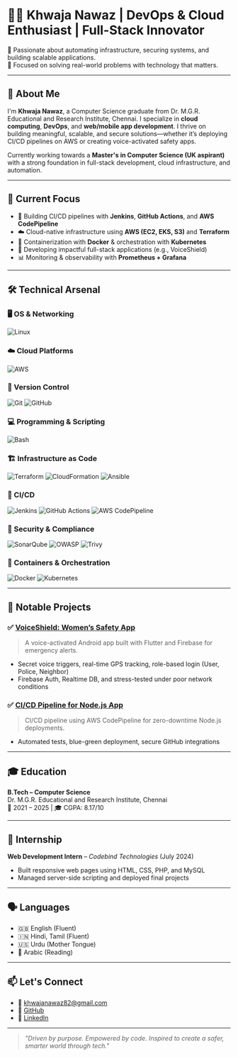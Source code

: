 # 👨‍💻 Khwaja Nawaz | DevOps & Cloud Enthusiast | Full-Stack Innovator

🚀 Passionate about automating infrastructure, securing systems, and building scalable applications.  
🎯 Focused on solving real-world problems with technology that matters.

---
## 🌟 About Me

I'm **Khwaja Nawaz**, a Computer Science graduate from Dr. M.G.R. Educational and Research Institute, Chennai. I specialize in **cloud computing**, **DevOps**, and **web/mobile app development**. I thrive on building meaningful, scalable, and secure solutions—whether it’s deploying CI/CD pipelines on AWS or creating voice-activated safety apps.

Currently working towards a **Master's in Computer Science (UK aspirant)** with a strong foundation in full-stack development, cloud infrastructure, and automation.

---

## 🔭 Current Focus

- 🚀 Building CI/CD pipelines with **Jenkins**, **GitHub Actions**, and **AWS CodePipeline**
- ☁️ Cloud-native infrastructure using **AWS (EC2, EKS, S3)** and **Terraform**
- 🐳 Containerization with **Docker** & orchestration with **Kubernetes**
- 📱 Developing impactful full-stack applications (e.g., VoiceShield)
- 📊 Monitoring & observability with **Prometheus + Grafana**

---

## 🛠️ Technical Arsenal

### 🖥️ OS & Networking
![Linux](https://img.shields.io/badge/Linux-FCC624?logo=linux&logoColor=black&style=for-the-badge)

### ☁️ Cloud Platforms
![AWS](https://img.shields.io/badge/AWS-232F3E?logo=amazon-aws&logoColor=FF9900&style=for-the-badge)

### 🔧 Version Control
![Git](https://img.shields.io/badge/Git-F05032?logo=git&logoColor=white&style=for-the-badge)
![GitHub](https://img.shields.io/badge/GitHub-181717?logo=github&logoColor=white&style=for-the-badge)

### 💻 Programming & Scripting
![Bash](https://img.shields.io/badge/Bash-4EAA25?logo=gnu-bash&logoColor=white&style=for-the-badge)

### 🏗 Infrastructure as Code
![Terraform](https://img.shields.io/badge/Terraform-7B42BC?logo=terraform&logoColor=white&style=for-the-badge)
![CloudFormation](https://img.shields.io/badge/CloudFormation-FB9C07?logo=aws&logoColor=white&style=for-the-badge)
![Ansible](https://img.shields.io/badge/Ansible-EE0000?logo=ansible&logoColor=white&style=for-the-badge)

### 🚀 CI/CD
![Jenkins](https://img.shields.io/badge/Jenkins-D24939?logo=jenkins&logoColor=white&style=for-the-badge)
![GitHub Actions](https://img.shields.io/badge/GitHub_Actions-2088FF?logo=github-actions&logoColor=white&style=for-the-badge)
![AWS CodePipeline](https://img.shields.io/badge/AWS_CodePipeline-FF9900?logo=amazon-aws&logoColor=white&style=for-the-badge)

### 🔐 Security & Compliance
![SonarQube](https://img.shields.io/badge/SonarQube-4E9BCD?logo=sonarqube&logoColor=white&style=for-the-badge)
![OWASP](https://img.shields.io/badge/OWASP-000000?logo=OWASP&logoColor=white&style=for-the-badge)
![Trivy](https://img.shields.io/badge/Trivy-0014A8?logo=trivy&logoColor=white&style=for-the-badge)

### 🐳 Containers & Orchestration
![Docker](https://img.shields.io/badge/Docker-2496ED?logo=docker&logoColor=white&style=for-the-badge)
![Kubernetes](https://img.shields.io/badge/Kubernetes-326CE5?logo=kubernetes&logoColor=white&style=for-the-badge)


---

## 📂 Notable Projects

### ✅ [VoiceShield: Women’s Safety App](https://github.com/khwajanawaz/women-s-safety-app.git)
> A voice-activated Android app built with Flutter and Firebase for emergency alerts.

- Secret voice triggers, real-time GPS tracking, role-based login (User, Police, Neighbor)
- Firebase Auth, Realtime DB, and stress-tested under poor network conditions

### ✅ [CI/CD Pipeline for Node.js App](https://github.com/khwajanawaz/todo-app-part1.git)
> CI/CD pipeline using AWS CodePipeline for zero-downtime Node.js deployments.

- Automated tests, blue-green deployment, secure GitHub integrations

---

## 🎓 Education

**B.Tech – Computer Science**  
Dr. M.G.R. Educational and Research Institute, Chennai  
📅 2021 – 2025 | 🎓 CGPA: 8.17/10

---

## 💼 Internship

**Web Development Intern** – *Codebind Technologies* (July 2024)  
- Built responsive web pages using HTML, CSS, PHP, and MySQL  
- Managed server-side scripting and deployed final projects

---

## 🗣️ Languages

- 🇬🇧 English (Fluent)
- 🇮🇳 Hindi, Tamil (Fluent)
- 🇺🇸 Urdu (Mother Tongue)
- 🕋 Arabic (Reading)

---

## 📫 Let's Connect

- 📧 khwajanawaz82@gmail.com  
- 💼 [GitHub](https://github.com/khwajanawaz)
- 🔗 [LinkedIn](https://www.linkedin.com/in/khwaja-nawaz-389579244/)

---

> *"Driven by purpose. Empowered by code. Inspired to create a safer, smarter world through tech."*


<!--
**khwajanawaz/khwajanawaz** is a ✨ _special_ ✨ repository because its `README.md` (this file) appears on your GitHub profile.

Here are some ideas to get you started:

- 🔭 I’m currently working on ...
- 🌱 I’m currently learning ...
- 👯 I’m looking to collaborate on ...
- 🤔 I’m looking for help with ...
- 💬 Ask me about ...
- 📫 How to reach me: ...
- 😄 Pronouns: ...
- ⚡ Fun fact: ...
-->
